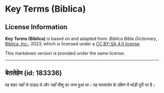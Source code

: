 # Key Terms (Biblica)

## License Information

**Key Terms (Biblica)** is based on and adapted from: _Biblica Bible Dictionary_, [Biblica, Inc.](https://www.biblica.com/), 2023, which is licensed under a [CC BY-SA 4.0 license](https://creativecommons.org/licenses/by-sa/4.0/legalcode.en).

This markdown version is provided under the same license.



--------------------------------

## बेतलेहेम (id: 183336)

वह शहर जहाँ से दाऊद थे और जहाँ यीशु का जन्म हुआ था। यह यरूशलेम के दक्षिण में थोड़ी दूरी पर है।


